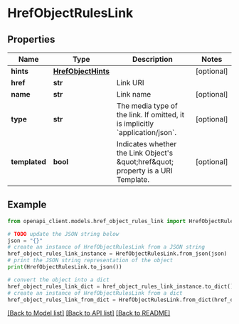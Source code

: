 # HrefObjectRulesLink


## Properties

Name | Type | Description | Notes
------------ | ------------- | ------------- | -------------
**hints** | [**HrefObjectHints**](HrefObjectHints.md) |  | [optional] 
**href** | **str** | Link URI | 
**name** | **str** | Link name | [optional] 
**type** | **str** | The media type of the link. If omitted, it is implicitly &#x60;application/json&#x60;. | [optional] 
**templated** | **bool** | Indicates whether the Link Object&#39;s \&quot;href\&quot; property is a URI Template. | [optional] 

## Example

```python
from openapi_client.models.href_object_rules_link import HrefObjectRulesLink

# TODO update the JSON string below
json = "{}"
# create an instance of HrefObjectRulesLink from a JSON string
href_object_rules_link_instance = HrefObjectRulesLink.from_json(json)
# print the JSON string representation of the object
print(HrefObjectRulesLink.to_json())

# convert the object into a dict
href_object_rules_link_dict = href_object_rules_link_instance.to_dict()
# create an instance of HrefObjectRulesLink from a dict
href_object_rules_link_from_dict = HrefObjectRulesLink.from_dict(href_object_rules_link_dict)
```
[[Back to Model list]](../README.md#documentation-for-models) [[Back to API list]](../README.md#documentation-for-api-endpoints) [[Back to README]](../README.md)


